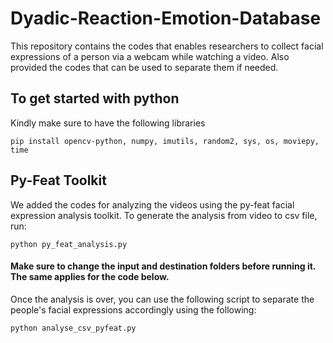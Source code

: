 # Dyadic-Reaction-Emotion-Database
This repository contains the codes that enables researchers to collect facial expressions of a person via a webcam while watching a video. Also provided the codes that can be used to separate them if needed.

## To get started with python

Kindly make sure to have the following libraries
```
pip install opencv-python, numpy, imutils, random2, sys, os, moviepy, time
```

## Py-Feat Toolkit

We added the codes for analyzing the videos using the py-feat facial expression analysis toolkit. To generate the analysis from video to csv file, run:
```
python py_feat_analysis.py
```

#### Make sure to change the input and destination folders before running it. The same applies for the code below.

Once the analysis is over, you can use the following script to separate the people's facial expressions accordingly using the following:
``` 
python analyse_csv_pyfeat.py
```

